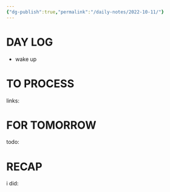 ```yaml
---
{"dg-publish":true,"permalink":"/daily-notes/2022-10-11/"}
---
```



# DAY LOG
- wake up
# TO PROCESS
links:
# FOR TOMORROW
todo:
# RECAP
i did:


